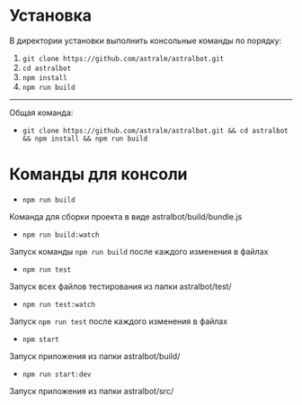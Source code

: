 # Установка
В директории установки выполнить консольные команды по порядку:
1. ```git clone https://github.com/astralm/astralbot.git```
2. ```cd astralbot```
3. ```npm install```
4. ```npm run build```
---
Общая команда: 
* ```git clone https://github.com/astralm/astralbot.git && cd astralbot && npm install && npm run build```
# Команды для консоли
* ```npm run build```

Команда для сборки проекта в виде astralbot/build/bundle.js
* ```npm run build:watch```

Запуск команды ```npm run build``` после каждого изменения в файлах
* ```npm run test```

Запуск всех файлов тестирования из папки astralbot/test/

* ```npm run test:watch```

Запуск ```npm run test``` после каждого изменения в файлах
* ```npm start``` 

Запуск приложения из папки astralbot/build/

* ```npm run start:dev``` 

Запуск приложения из папки astralbot/src/
